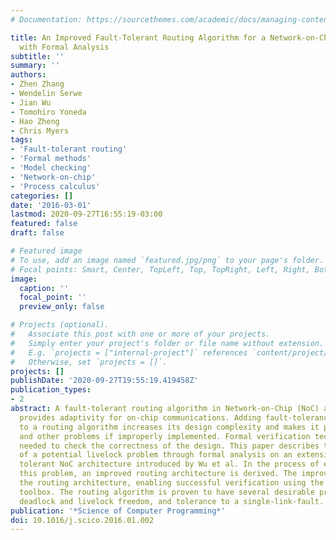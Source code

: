 ```yaml
---
# Documentation: https://sourcethemes.com/academic/docs/managing-content/

title: An Improved Fault-Tolerant Routing Algorithm for a Network-on-Chip Derived
  with Formal Analysis
subtitle: ''
summary: ''
authors:
- Zhen Zhang
- Wendelin Serwe
- Jian Wu
- Tomohiro Yoneda
- Hao Zheng
- Chris Myers
tags:
- 'Fault-tolerant routing'
- 'Formal methods'
- 'Model checking'
- 'Network-on-chip'
- 'Process calculus'
categories: []
date: '2016-03-01'
lastmod: 2020-09-27T16:55:19-03:00
featured: false
draft: false

# Featured image
# To use, add an image named `featured.jpg/png` to your page's folder.
# Focal points: Smart, Center, TopLeft, Top, TopRight, Left, Right, BottomLeft, Bottom, BottomRight.
image:
  caption: ''
  focal_point: ''
  preview_only: false

# Projects (optional).
#   Associate this post with one or more of your projects.
#   Simply enter your project's folder or file name without extension.
#   E.g. `projects = ["internal-project"]` references `content/project/deep-learning/index.md`.
#   Otherwise, set `projects = []`.
projects: []
publishDate: '2020-09-27T19:55:19.419458Z'
publication_types:
- 2
abstract: A fault-tolerant routing algorithm in Network-on-Chip (NoC) architectures
  provides adaptivity for on-chip communications. Adding fault-tolerance adaptivity
  to a routing algorithm increases its design complexity and makes it prone to deadlock
  and other problems if improperly implemented. Formal verification techniques are
  needed to check the correctness of the design. This paper describes the discovery
  of a potential livelock problem through formal analysis on an extension of the link-fault
  tolerant NoC architecture introduced by Wu et al. In the process of eliminating
  this problem, an improved routing architecture is derived. The improvement simplifies
  the routing architecture, enabling successful verification using the CADP verification
  toolbox. The routing algorithm is proven to have several desirable properties including
  deadlock and livelock freedom, and tolerance to a single-link-fault.
publication: '*Science of Computer Programming*'
doi: 10.1016/j.scico.2016.01.002
---
```

